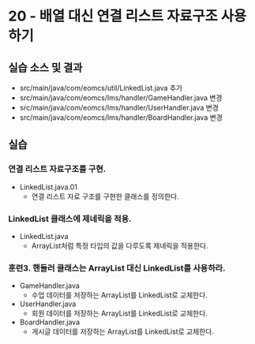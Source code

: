 # 20 - 배열 대신 연결 리스트 자료구조 사용하기


## 실습 소스 및 결과

- src/main/java/com/eomcs/util/LinkedList.java 추가
- src/main/java/com/eomcs/lms/handler/GameHandler.java 변경
- src/main/java/com/eomcs/lms/handler/UserHandler.java 변경
- src/main/java/com/eomcs/lms/handler/BoardHandler.java 변경

## 실습

### 연결 리스트 자료구조를 구현.

- LinkedList.java.01
    - 연결 리스트 자료 구조를 구현한 클래스를 정의한다.


### LinkedList 클래스에 제네릭을 적용.

- LinkedList.java
    - ArrayList처럼 특정 타입의 값을 다루도록 제네릭을 적용한다.


### 훈련3. 핸들러 클래스는 ArrayList 대신 LinkedList를 사용하라.

- GameHandler.java
    - 수업 데이터를 저장하는 ArrayList를 LinkedList로 교체한다.
- UserHandler.java
    - 회원 데이터를 저장하는 ArrayList를 LinkedList로 교체한다.
- BoardHandler.java
    - 게시글 데이터를 저장하는 ArrayList를 LinkedList로 교체한다.